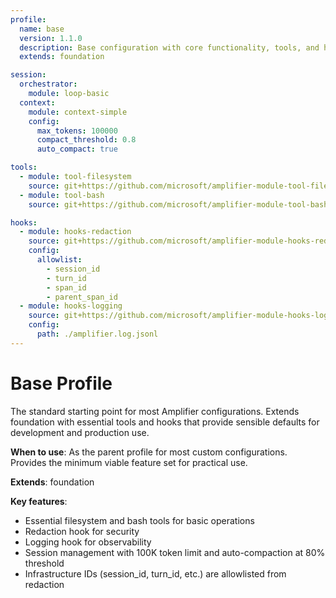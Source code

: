 ```yaml
---
profile:
  name: base
  version: 1.1.0
  description: Base configuration with core functionality, tools, and hooks
  extends: foundation

session:
  orchestrator:
    module: loop-basic
  context:
    module: context-simple
    config:
      max_tokens: 100000
      compact_threshold: 0.8
      auto_compact: true

tools:
  - module: tool-filesystem
    source: git+https://github.com/microsoft/amplifier-module-tool-filesystem@main
  - module: tool-bash
    source: git+https://github.com/microsoft/amplifier-module-tool-bash@main

hooks:
  - module: hooks-redaction
    source: git+https://github.com/microsoft/amplifier-module-hooks-redaction@main
    config:
      allowlist:
        - session_id
        - turn_id
        - span_id
        - parent_span_id
  - module: hooks-logging
    source: git+https://github.com/microsoft/amplifier-module-hooks-logging@main
    config:
      path: ./amplifier.log.jsonl
---
```


# Base Profile

The standard starting point for most Amplifier configurations. Extends foundation with essential tools and hooks that provide sensible defaults for development and production use.

**When to use**: As the parent profile for most custom configurations. Provides the minimum viable feature set for practical use.

**Extends**: foundation

**Key features**:
- Essential filesystem and bash tools for basic operations
- Redaction hook for security
- Logging hook for observability
- Session management with 100K token limit and auto-compaction at 80% threshold
- Infrastructure IDs (session_id, turn_id, etc.) are allowlisted from redaction